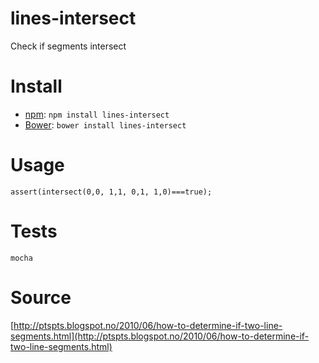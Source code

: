 # lines-intersect

Check if segments intersect

# Install
* [npm](http://npmjs.com/): `npm install lines-intersect`
* [Bower](http://bower.io/): `bower install lines-intersect`

# Usage
```
assert(intersect(0,0, 1,1, 0,1, 1,0)===true);
```

# Tests
`mocha`

# Source
[http://ptspts.blogspot.no/2010/06/how-to-determine-if-two-line-segments.html](http://ptspts.blogspot.no/2010/06/how-to-determine-if-two-line-segments.html)
